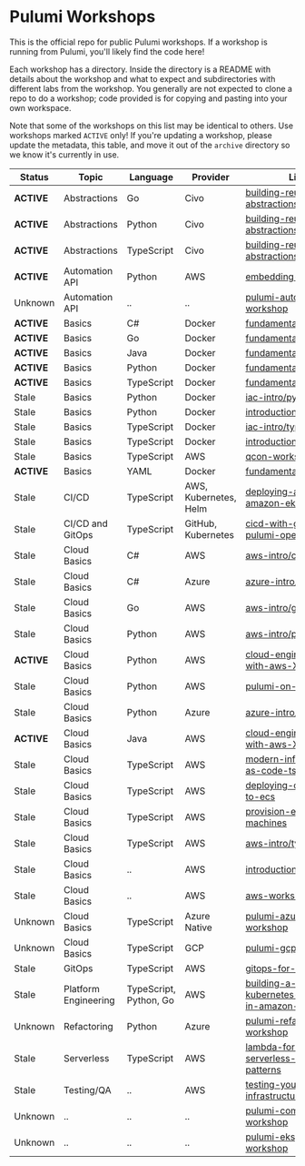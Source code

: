 # Pulumi Workshops

This is the official repo for public Pulumi workshops. If a workshop is running from Pulumi, you'll likely find the code here!

Each workshop has a directory. Inside the directory is a README with details about the workshop and what to expect and subdirectories with different labs from the workshop. You generally are not expected to clone a repo to do a workshop; code provided is for copying and pasting into your own workspace.

Note that some of the workshops on this list may be identical to others. Use workshops marked `ACTIVE` only! If you're updating a workshop, please update the metadata, this table, and move it out of the `archive` directory so we know it's currently in use.

Status | Topic | Language | Provider | Link
---|---|---|---|---
**ACTIVE** | Abstractions | Go | Civo | [building-reusable-abstractions](./building-reusable-abstractions/)
**ACTIVE** | Abstractions | Python | Civo | [building-reusable-abstractions](./building-reusable-abstractions/)
**ACTIVE** | Abstractions | TypeScript | Civo | [building-reusable-abstractions](./building-reusable-abstractions/)
**ACTIVE** | Automation API | Python | AWS | [embedding-pulumi](./embedding-pulumi/)
Unknown | Automation API | .. | .. | [pulumi-automationapi-workshop](./archive/pulumi-automationapi-workshop/)
**ACTIVE** | Basics | C# | Docker | [fundamentals/csharp](./fundamentals/csharp/)
**ACTIVE** | Basics | Go | Docker | [fundamentals/go](./fundamentals/go/)
**ACTIVE** | Basics | Java | Docker | [fundamentals/java](./fundamentals/java/)
**ACTIVE** | Basics | Python | Docker | [fundamentals/python](./fundamentals/python/)
**ACTIVE** | Basics | TypeScript | Docker | [fundamentals/typescript](./fundamentals/typescript/)
Stale | Basics | Python | Docker | [iac-intro/python](./archive/iac-intro/python/)
Stale | Basics | Python | Docker | [introduction-to-pulumi](./archive/introduction-to-pulumi/)
Stale | Basics | TypeScript | Docker | [iac-intro/typescript](./archive/iac-intro/typescript/)
Stale | Basics | TypeScript | Docker | [introduction-to-pulumi](./archive/introduction-to-pulumi/)
Stale | Basics | TypeScript | AWS | [qcon-workshop](./archive/qcon-workshop/)
**ACTIVE** | Basics | YAML | Docker | [fundamentals/yaml](./fundamentals/yaml/)
Stale | CI/CD | TypeScript | AWS, Kubernetes, Helm | [deploying-argocd-to-amazon-eks](./archive/deploying-argocd-to-amazon-eks/)
Stale | CI/CD and GitOps | TypeScript | GitHub, Kubernetes | [cicd-with-gha-and-pulumi-operator](./archive/cicd-with-gha-and-pulumi-operator/)
Stale | Cloud Basics | C# | AWS | [aws-intro/csharp](./archive/aws-intro/csharp/)
Stale | Cloud Basics | C# | Azure | [azure-intro/csharp](./archive/azure-intro/csharp/)
Stale | Cloud Basics | Go | AWS | [aws-intro/go](./archive/aws-intro/go/)
Stale | Cloud Basics | Python | AWS | [aws-intro/python](./archive/aws-intro/python/)
**ACTIVE** | Cloud Basics | Python | AWS | [cloud-engineering-with-aws-X/python](./cloud-engineering-with-aws-X/python/)
Stale | Cloud Basics | Python | AWS | [pulumi-on-aws/python](./archive/pulumi-on-aws/python/)
Stale | Cloud Basics | Python | Azure | [azure-intro/python](./archive/azure-intro/python/)
**ACTIVE** | Cloud Basics | Java | AWS | [cloud-engineering-with-aws-X/java](./cloud-engineering-with-aws-X/java/)
Stale | Cloud Basics | TypeScript | AWS | [modern-infrastructure-as-code-ts](./archive/modern-infrastructure-as-code-ts/)
Stale | Cloud Basics | TypeScript | AWS | [deploying-containers-to-ecs](./archive/deploying-containers-to-ecs/)
Stale | Cloud Basics | TypeScript | AWS | [provision-ec2-virtual-machines](./archive/provision-ec2-virtual-machines/)
Stale | Cloud Basics | TypeScript | AWS | [aws-intro/typescript](./archive/aws-intro/typescript/)
Stale | Cloud Basics | .. | AWS | [introduction-to-pulumi](./archive/introduction-to-pulumi/)
Stale | Cloud Basics | .. | AWS | [aws-workshop](./archive/aws-workshop/)
Unknown | Cloud Basics | TypeScript | Azure Native | [pulumi-azurenative-workshop](./archive/pulumi-azurenative-workshop/)
Unknown | Cloud Basics | TypeScript | GCP | [pulumi-gcp-workshop](./archive/pulumi-gcp-workshop/)
Stale | GitOps | TypeScript | AWS | [gitops-for-socks-shop](./archive/gitops-for-socks-shop/)
Stale | Platform Engineering | TypeScript, Python, Go | AWS | [building-a-kubernetes-platform-in-amazon-eks](./archive/archive/building-a-kubernetes-platform-in-amazon-eks/)
Unknown | Refactoring | Python | Azure | [pulumi-refactoring-workshop](./archive/pulumi-refactoring-workshop/)
Stale | Serverless | TypeScript | AWS | [lambda-for-serverless-application-patterns](./archive/lambda-for-serverless-application-patterns/)
Stale | Testing/QA | .. | AWS | [testing-your-infrastructure](./archive/testing-your-infrastructure/)
Unknown | .. | .. | .. | [pulumi-component-workshop](./archive/pulumi-component-workshop/)
Unknown | .. | .. | .. | [pulumi-eksplatform-workshop](./archive/pulumi-eksplatform-workshop/)
